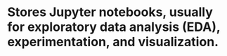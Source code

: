 # Stores Jupyter notebooks, usually for exploratory data analysis (EDA), experimentation, and visualization.